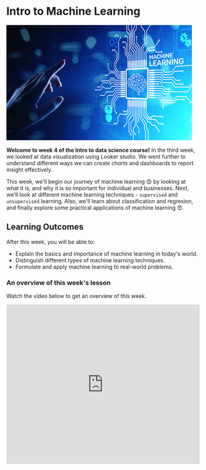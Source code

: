 # Intro to Machine Learning

<img src="./intro-to-ml/ml/Intro-to-ml.jpeg" width="96%" height="300px">

**Welcome to week 4 of the Intro to data science course!** In the third week, we looked at data visualization using Looker studio. We went further to understand different ways we can create _charts_ and dashboards to report insight effectively. 

This week, we'll begin our journey of machine learning 😍 by looking at what it is, and why it is so important for individual and businesses. Next, we'll look at different machine learning techniques - `supervised` and `unsupervised` learning. Also, we'll learn about classification and regresion, and finally explore some practical applications of machine learning 😍.


## Learning Outcomes

After this week, you will be able to:

- Explain the basics and importance of machine learning in today's world.
- Distinguish different types of machine learning techniques.
- Formulate and apply machine learning to real-world problems.


### An overview of this week's lesson

<aside>

Watch the video below to get an overview of this week.

</aside>
<div style="position: relative; padding-bottom: 56.25%; height: 0;"><iframe width="100%" height="415" src="https://www.youtube.com/embed/JZC2o8ISLbmbFw?si=u4N2zMLCzBlbhjKvdwP" title="Linking your CSS" frameborder="0" allow="accelerometer; autoplay; clipboard-write; encrypted-media; gyroscope; picture-in-picture" allowfullscreen></iframe></div>

